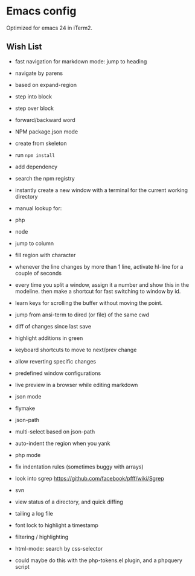 # Emacs config

Optimized for emacs 24 in iTerm2.

## Wish List

 * fast navigation for markdown mode: jump to heading

 * navigate by parens
  * based on expand-region
  * step into block
  * step over block
  * forward/backward word

 * NPM package.json mode
  * create from skeleton
  * run `npm install`
  * add dependency
  * search the npm registry

 * instantly create a new window with a terminal for the current working directory

 * manual lookup for:
  * php
  * node

 * jump to column
 
 * fill region with character

 * whenever the line changes by more than 1 line, activate hl-line for a couple of seconds

 * every time you split a window, assign it a number and show this in the modeline. then make a shortcut for fast switching to window by id.

 * learn keys for scrolling the buffer without moving the point.

 * jump from ansi-term to dired (or file) of the same cwd

 * diff of changes since last save
  * highlight additions in green
  * keyboard shortcuts to move to next/prev change
  * allow reverting specific changes

 * predefined window configurations

 * live preview in a browser while editing markdown
 
 * json mode
  * flymake
  * json-path
  * multi-select based on json-path

 * auto-indent the region when you yank

 * php mode
  * fix indentation rules (sometimes buggy with arrays)
  * look into sgrep <https://github.com/facebook/pfff/wiki/Sgrep>
  
 * svn
  * view status of a directory, and quick diffing
  
 * tailing a log file
  * font lock to highlight a timestamp
  * filtering / highlighting

 * html-mode: search by css-selector
  * could maybe do this with the php-tokens.el plugin, and a phpquery script

